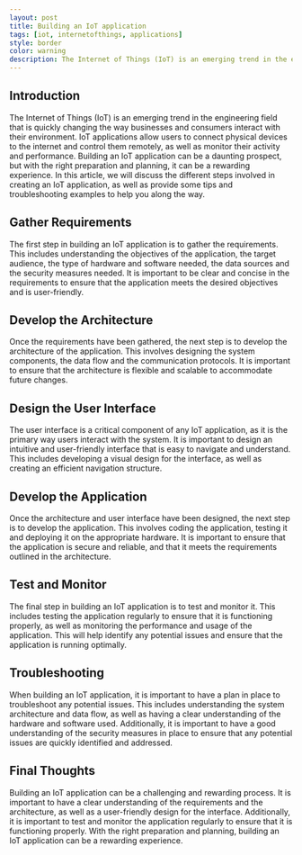 ```yaml
---
layout: post
title: Building an IoT application
tags: [iot, internetofthings, applications]
style: border
color: warning
description: The Internet of Things (IoT) is an emerging trend in the engineering field that is quickly changing the way businesses and consumers interact with their environment. IoT applications allow users to connect physical devices to the internet and control them remotely, as well as monitor their activity and performance. Building an IoT application can be a daunting prospect, but with the right preparation and planning, it can be a rewarding experience. In this article, we will discuss the different steps involved in creating an IoT application, as well as provide some tips and troubleshooting examples to help you along the way.
---
```

## Introduction

The Internet of Things (IoT) is an emerging trend in the engineering field that is quickly changing the way businesses and consumers interact with their environment. IoT applications allow users to connect physical devices to the internet and control them remotely, as well as monitor their activity and performance. Building an IoT application can be a daunting prospect, but with the right preparation and planning, it can be a rewarding experience. In this article, we will discuss the different steps involved in creating an IoT application, as well as provide some tips and troubleshooting examples to help you along the way.

## Gather Requirements

The first step in building an IoT application is to gather the requirements. This includes understanding the objectives of the application, the target audience, the type of hardware and software needed, the data sources and the security measures needed. It is important to be clear and concise in the requirements to ensure that the application meets the desired objectives and is user-friendly.

## Develop the Architecture

Once the requirements have been gathered, the next step is to develop the architecture of the application. This involves designing the system components, the data flow and the communication protocols. It is important to ensure that the architecture is flexible and scalable to accommodate future changes.

## Design the User Interface

The user interface is a critical component of any IoT application, as it is the primary way users interact with the system. It is important to design an intuitive and user-friendly interface that is easy to navigate and understand. This includes developing a visual design for the interface, as well as creating an efficient navigation structure.

## Develop the Application

Once the architecture and user interface have been designed, the next step is to develop the application. This involves coding the application, testing it and deploying it on the appropriate hardware. It is important to ensure that the application is secure and reliable, and that it meets the requirements outlined in the architecture.

## Test and Monitor

The final step in building an IoT application is to test and monitor it. This includes testing the application regularly to ensure that it is functioning properly, as well as monitoring the performance and usage of the application. This will help identify any potential issues and ensure that the application is running optimally.

## Troubleshooting

When building an IoT application, it is important to have a plan in place to troubleshoot any potential issues. This includes understanding the system architecture and data flow, as well as having a clear understanding of the hardware and software used. Additionally, it is important to have a good understanding of the security measures in place to ensure that any potential issues are quickly identified and addressed.

## Final Thoughts

Building an IoT application can be a challenging and rewarding process. It is important to have a clear understanding of the requirements and the architecture, as well as a user-friendly design for the interface. Additionally, it is important to test and monitor the application regularly to ensure that it is functioning properly. With the right preparation and planning, building an IoT application can be a rewarding experience.
